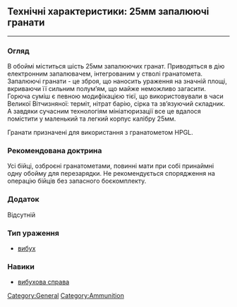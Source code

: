## Технічні характеристики: 25мм запалюючі гранати

------------------------------------------------------------------------

### Огляд

В обоймі міститься шість 25мм запалюючих гранат. Приводяться в дію
електронним запалювачем, інтегрованим у стволі гранатомета. Запалюючі
гранати - це зброя, що наносить ураження на значній площі, вкриваючи її
сильним полум’ям, що майже неможливо загасити. Горюча суміш є певною
модифікацією тієї, що використовували в часи Великої Вітчизняної:
терміт, нітрат барію, сірка та зв’язуючий складник. А завдяки сучасним
технологіям мініатюризації все це вдалося помістити у маленький та
легкий корпус калібру 25мм.

Гранати призначені для використання з гранатометом HPGL.

### Рекомендована доктрина

Усі бійці, озброєні гранатометами, повинні мати при собі принаймні одну
обойму для перезарядки. Не рекомендується спорядження на операцію бійців
без запасного боєкомплекту.

### Додаток

Відсутній

### Тип ураження

- [вибух](Ураження/вибух "wikilink")

### Навики

- [вибухова справа](Навики/вибухове "wikilink")

[Category:General](Category:General "wikilink")
[Category:Ammunition](Category:Ammunition "wikilink")